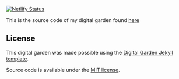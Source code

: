 [![Netlify Status](https://api.netlify.com/api/v1/badges/8cfa8785-8df8-4aad-ad35-8f1c790b8baf/deploy-status)](https://app.netlify.com/sites/digital-garden-jekyll-template/deploys)

This is the source code of my digital garden found [here](https://irondazed.netlify.app/)

## License
This digital garden was made possible using the [Digital Garden Jekyll template](https://digital-garden-jekyll-template.netlify.app/).

Source code is available under the [MIT license](LICENSE.md).
